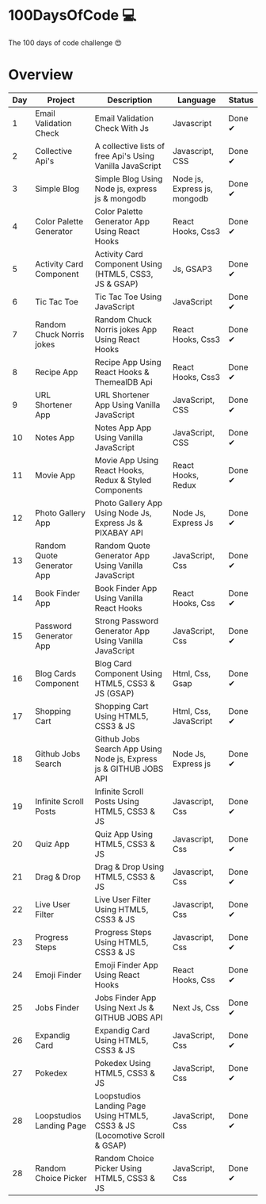 # 100DaysOfCode 💻

The 100 days of code challenge 😍

# Overview

| Day | Project                    | Description                                                                | Language                     | Status |
| --- | -------------------------- | -------------------------------------------------------------------------- | ---------------------------- | ------ |
| 1   | Email Validation Check     | Email Validation Check With Js                                             | Javascript                   | Done ✔ |
| 2   | Collective Api's           | A collective lists of free Api's Using Vanilla JavaScript                  | Javascript, CSS              | Done ✔ |
| 3   | Simple Blog                | Simple Blog Using Node js, express js & mongodb                            | Node js, Express js, mongodb | Done ✔ |
| 4   | Color Palette Generator    | Color Palette Generator App Using React Hooks                              | React Hooks, Css3            | Done ✔ |
| 5   | Activity Card Component    | Activity Card Component Using (HTML5, CSS3, JS & GSAP)                     | Js, GSAP3                    | Done ✔ |
| 6   | Tic Tac Toe                | Tic Tac Toe Using JavaScript                                               | JavaScript                   | Done ✔ |
| 7   | Random Chuck Norris jokes  | Random Chuck Norris jokes App Using React Hooks                            | React Hooks, Css3            | Done ✔ |
| 8   | Recipe App                 | Recipe App Using React Hooks & ThemealDB Api                               | React Hooks, Css3            | Done ✔ |
| 9   | URL Shortener App          | URL Shortener App Using Vanilla JavaScript                                 | JavaScript, CSS              | Done ✔ |
| 10  | Notes App                  | Notes App App Using Vanilla JavaScript                                     | JavaScript, CSS              | Done ✔ |
| 11  | Movie App                  | Movie App Using React Hooks, Redux & Styled Components                     | React Hooks, Redux           | Done ✔ |
| 12  | Photo Gallery App          | Photo Gallery App Using Node Js, Express Js & PIXABAY API                  | Node Js, Express Js          | Done ✔ |
| 13  | Random Quote Generator App | Random Quote Generator App Using Vanilla JavaScript                        | JavaScript, Css              | Done ✔ |
| 14  | Book Finder App            | Book Finder App Using Vanilla React Hooks                                  | React Hooks, Css             | Done ✔ |
| 15  | Password Generator App     | Strong Password Generator App Using Vanilla JavaScript                     | JavaScript, Css              | Done ✔ |
| 16  | Blog Cards Component       | Blog Card Component Using HTML5, CSS3 & JS (GSAP)                          | Html, Css, Gsap              | Done ✔ |
| 17  | Shopping Cart              | Shopping Cart Using HTML5, CSS3 & JS                                       | Html, Css, JavaScript        | Done ✔ |
| 18  | Github Jobs Search         | Github Jobs Search App Using Node js, Express js & GITHUB JOBS API         | Node Js, Express js          | Done ✔ |
| 19  | Infinite Scroll Posts      | Infinite Scroll Posts Using HTML5, CSS3 & JS                               | Javascript, Css              | Done ✔ |
| 20  | Quiz App                   | Quiz App Using HTML5, CSS3 & JS                                            | Javascript, Css              | Done ✔ |
| 21  | Drag & Drop                | Drag & Drop Using HTML5, CSS3 & JS                                         | Javascript, Css              | Done ✔ |
| 22  | Live User Filter           | Live User Filter Using HTML5, CSS3 & JS                                    | Javascript, Css              | Done ✔ |
| 23  | Progress Steps             | Progress Steps Using HTML5, CSS3 & JS                                      | Javascript, Css              | Done ✔ |
| 24  | Emoji Finder               | Emoji Finder App Using React Hooks                                         | React Hooks, Css             | Done ✔ |
| 25  | Jobs Finder                | Jobs Finder App Using Next Js & GITHUB JOBS API                            | Next Js, Css                 | Done ✔ |
| 26  | Expandig Card              | Expandig Card Using HTML5, CSS3 & JS                                       | JavaScript, Css              | Done ✔ |
| 27  | Pokedex                    | Pokedex Using HTML5, CSS3 & JS                                             | JavaScript, Css              | Done ✔ |
| 28  | Loopstudios Landing Page   | Loopstudios Landing Page Using HTML5, CSS3 & JS (Locomotive Scroll & GSAP) | JavaScript, Css              | Done ✔ |
| 28  | Random Choice Picker   | Random Choice Picker Using HTML5, CSS3 & JS | JavaScript, Css              | Done ✔ |
